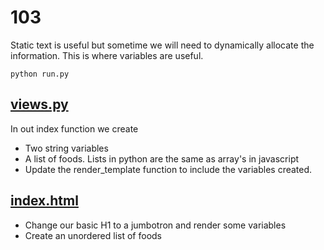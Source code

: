 # 103

Static text is useful but sometime we will need to dynamically allocate the information. This is where variables are useful. 

	python run.py


## [views.py](app/views.py)
In out index function we create
* Two string variables
* A list of foods. Lists in python are the same as array's in javascript
* Update the render_template function to include the variables created. 

## [index.html](app/templates/index.html)

* Change our basic H1 to a jumbotron and render some variables
* Create an unordered list of foods